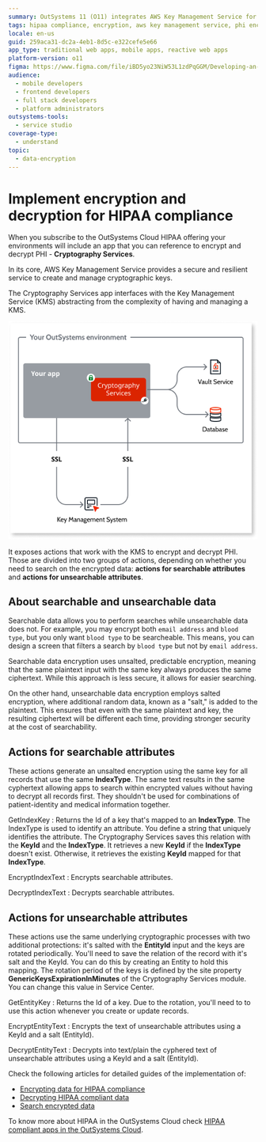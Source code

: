 ```yaml
---
summary: OutSystems 11 (O11) integrates AWS Key Management Service for HIPAA-compliant encryption and decryption of PHI through its Cryptography Services app.
tags: hipaa compliance, encryption, aws key management service, phi encryption, cryptography
locale: en-us
guid: 259aca31-dc2a-4eb1-8d5c-e322cefe5e66
app_type: traditional web apps, mobile apps, reactive web apps
platform-version: o11
figma: https://www.figma.com/file/iBD5yo23NiW53L1zdPqGGM/Developing-an-Application?type=design&node-id=4397%3A521&mode=design&t=GF97AOUqsRf9tsAh-1
audience:
  - mobile developers
  - frontend developers
  - full stack developers
  - platform administrators
outsystems-tools:
  - service studio
coverage-type:
  - understand
topic:
  - data-encryption
---
```


# Implement encryption and decryption for HIPAA compliance

When you subscribe to the OutSystems Cloud HIPAA offering your environments will include an app that you can reference to encrypt and decrypt PHI - **Cryptography Services**.

In its core, AWS Key Management Service provides a secure and resilient service to create and manage cryptographic keys.

The Cryptography Services app interfaces with the Key Management Service (KMS) abstracting from the complexity of having and managing a KMS. 

![Diagram illustrating the Cryptography Services app interfacing with AWS Key Management Service for encrypting and decrypting PHI in OutSystems Cloud HIPAA offering](images/hipaa-crypto-diag.png "Cryptography Services Diagram")

It exposes actions that work with the KMS to encrypt and decrypt PHI. Those are divided into two groups of actions, depending on whether you need to search on the encrypted data: **actions for searchable attributes** and **actions for unsearchable attributes**.

## About searchable and unsearchable data

Searchable data allows you to perform searches while unsearchable data does not. For example, you may encrypt both `email address` and `blood type`, but you only want `blood type` to be searcheable. This means, you can design a screen that filters a search by `blood type` but not by `email address`.

Searchable data encryption uses unsalted, predictable encryption, meaning that the same plaintext input with the same key  always produces the same ciphertext. While this approach is less secure, it allows for easier searching.

On the other hand, unsearchable data encryption employs salted encryption, where additional random data, known as a "salt," is added to the plaintext. This ensures that even with the same plaintext and key, the resulting ciphertext will be different each time, providing stronger security at the cost of searchability.

## Actions for searchable attributes

These actions generate an unsalted encryption using the same key for all records that use the same **IndexType**. The same text results in the same cyphertext allowing apps to search within encrypted values without having to decrypt all records first. They shouldn't be used for combinations of patient-identity and medical information together.

GetIndexKey
:   Returns the Id of a key that's mapped to an **IndexType**. The IndexType is used to identify an attribute. You define a string that uniquely identifies the attribute. The Cryptography Services saves this relation with the **KeyId** and the **IndexType**. It retrieves a new **KeyId** if the **IndexType** doesn't exist. Otherwise, it retrieves the existing **KeyId** mapped for that **IndexType**.

EncryptIndexText
:   Encrypts searchable attributes.

DecryptIndexText
:   Decrypts searchable attributes.


## Actions for unsearchable attributes

These actions use the same underlying cryptographic processes with two additional protections: it's salted with the **EntityId** input and the keys are rotated periodically.
You'll need to save the relation of the record with it's salt and the KeyId. You can do this by creating an Entity to hold this mapping.
The rotation period of the keys is defined by the site property **GenericKeysExpirationInMinutes** of the Cryptography Services module. You can change this value in Service Center.

GetEntityKey
:   Returns the Id of a key. Due to the rotation, you'll need to to use this action whenever you create or update records.

EncryptEntityText
:   Encrypts the text of unsearchable attributes using a KeyId and a salt (EntityId).

DecryptEntityText
:   Decrypts into text/plain the cyphered text of unsearchable attributes using a KeyId and a salt (EntityId).


Check the following articles for detailed guides of the implementation of:

* [Encrypting data for HIPAA compliance](encrypt-data-hipaa.md)
* [Decrypting HIPAA compliant data](decrypt-data-hipaa.md)
* [Search encrypted data](search-encrypted.md)

To know more about HIPAA in the OutSystems Cloud check [HIPAA compliant apps in the OutSystems Cloud](https://success.outsystems.com/Support/Security/HIPAA_compliance_-_how_OutSystems_can_help#HIPAA_compliant_apps_in_the_OutSystems_Cloud).
